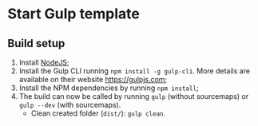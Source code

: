 # **Start Gulp template**
## Build setup
1. Install [NodeJS](https://nodejs.org/en/);
2. Install the Gulp CLI running `npm install -g gulp-cli`. More details are available on their website https://gulpjs.com;
3. Install the NPM dependencies by running `npm install`;
4. The build can now be called by running `gulp` (without sourcemaps) or `gulp --dev` (with sourcemaps).
	- Clean created folder (`dist/`): `gulp clean`.
